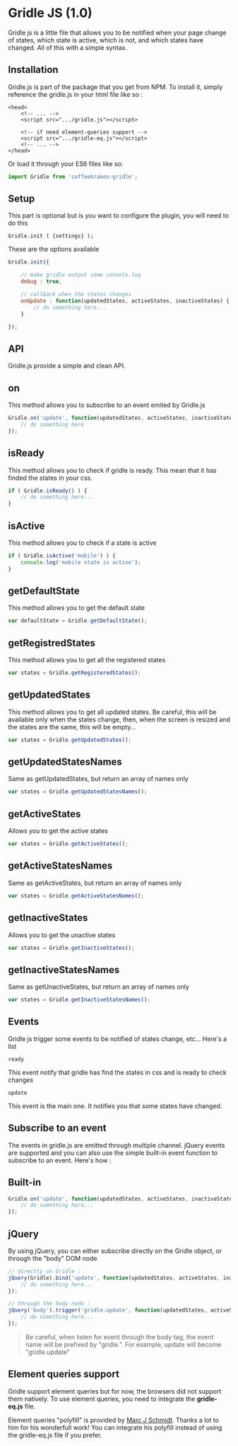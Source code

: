 # Gridle JS (1.0)

Gridle js is a little file that allows you to be notified when your page change of states, which state is active, which is not, and which states have changed. All of this with a simple syntax.

## Installation

Gridle.js is part of the package that you get from NPM. To install it, simply reference the gridle.js in your html file like so :

```markup
<head>
	<!-- ... -->
	<script src=".../gridle.js"></script>

	<!-- if need element-queries support -->
	<script src=".../gridle-eq.js"></script>
	<!-- ... -->
</head>
```

Or load it through your ES6 files like so:

```js
import Gridle from 'coffeekraken-gridle';
```

## Setup

This part is optional but is you want to configure the plugin, you will need to do this

```fn
Gridle.init ( {settings} );
```

These are the options available

```javascript
Gridle.init({

	// make gridle output some console.log
	debug : true,

	// callback when the states changes
	onUpdate : function(updatedStates, activeStates, inactiveStates) {
		// do something here...
	}

});
```


## API

Gridle.js provide a simple and clean API.

## on

This method allows you to subscribe to an event emited by Gridle.js

```javascript
Gridle.on('update', function(updatedStates, activeStates, inactiveStates) {
	// do something here
});
```

## isReady

This method allows you to check if gridle is ready. This mean that it has finded the states in your css.

```javascript
if ( Gridle.isReady() ) {
	// do something here...
}
```

## isActive

This method allows you to check if a state is active

```javascript
if ( Gridle.isActive('mobile') ) {
	console.log('mobile state is active');
}
```

## getDefaultState

This method allows you to get the default state

```javascript
var defaultState = Gridle.getDefaultState();
```

## getRegistredStates

This method allows you to get all the registered states

```javascript
var states = Gridle.getRegisteredStates();
```

## getUpdatedStates

This method allows you to get all updated states. Be careful, this will be available only when the states change, then, when the screen is resized and the states are the same, this will be empty...

```javascript
var states = Gridle.getUpdatedStates();
```

## getUpdatedStatesNames

Same as getUpdatedStates, but return an array of names only

```javascript
var states = Gridle.getUpdatedStatesNames();
```

## getActiveStates

Allows you to get the active states

```javascript
var states = Gridle.getActiveStates();
```

## getActiveStatesNames

Same as getActiveStates, but return an array of names only

```javascript
var states = Gridle.getActiveStatesNames();
```

## getInactiveStates

Allows you to get the unactive states

```javascript
var states = Gridle.getInactiveStates();
```

## getInactiveStatesNames

Same as getUnactiveStates, but return an array of names only

```javascript
var states = Gridle.getInactiveStatesNames();
```


## Events

Gridle js trigger some events to be notified of states change, etc... Here's a list

```fn
ready
```

This event notify that gridle has find the states in css and is ready to check changes

```fn
update
```

This event is the main one. It notifies you that some states have changed.


## Subscribe to an event

The events in gridle.js are emitted through multiple channel. jQuery events are supported and you can also use the simple built-in event function to subscribe to an event. Here's how :

## Built-in

```javascript
Gridle.on('update', function(updatedStates, activeStates, inactiveStates) {
	// do something here...
});
```

## jQuery

By using jQuery, you can either subscribe directly on the Gridle object, or through the "body" DOM node

```javascript
// directly on Gridle :
jQuery(Gridle).bind('update', function(updatedStates, activeStates, inactiveStates) {
	// do something here...
});

// through the body node :
jQuery('body').trigger('gridle.update', function(updatedStates, activeStates, inactiveStates) {
	// do something here...
});
```

> Be careful, when listen for event through the body tag, the event name will be prefixed by "gridle.". For example, update will become "gridle.update"


## Element queries support

Gridle support element queries but for now, the browsers did not support them natively. To use element queries, you need to integrate the <strong>gridle-eq.js</strong> file.

Element queries "polyfill" is provided by [Marc J Schmidt](https://github.com/marcj/css-element-queries). Thanks a lot to him for his wonderfull work! You can integrate his polyfill instead of using the gridle-eq.js file if you prefer.
